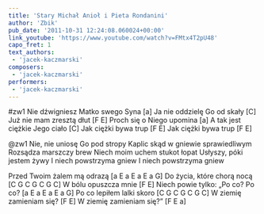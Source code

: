```yaml
---
title: 'Stary Michał Anioł i Pieta Rondanini'
author: 'Zbik'
pub_date: '2011-10-31 12:24:08.060024+00:00'
link_youtube: 'https://www.youtube.com/watch?v=FMtx4T2pU48'
capo_fret: 1
text_authors:
 - 'jacek-kaczmarski'
composers:
 - 'jacek-kaczmarski'
performers:
 - 'jacek-kaczmarski'
---
```


#zw1
Nie dźwigniesz Matko swego Syna [a]
Ja nie oddzielę Go od skały [C]
Już nie mam zresztą dłut [F E]
Proch się o Niego upomina [a]
A tak jest ciężkie Jego ciało [C]
Jak ciężki bywa trup [F E]
Jak ciężki bywa trup [F E]

@zw1
Nie, nie uniosę Go pod stropy
Kaplic skąd w gniewie sprawiedliwym
Rozsądza marszczy brew
Niech moim uchem stukot łopat
Usłyszy, póki jestem żywy
I niech powstrzyma gniew
I niech powstrzyma gniew

Przed Twoim żalem mą odrazą [a E a E a E a G]
Do życia, które chorą nocą [C G C G C G C]
W bólu opuszcza mnie [F E]
Niech powie tylko: „Po co? Po co? [a E a E a E a G]
Po co lepiłem lalki skoro [C G C G C G C]
W ziemię zamieniam się? [F E]
W ziemię zamieniam się?” [F E a]